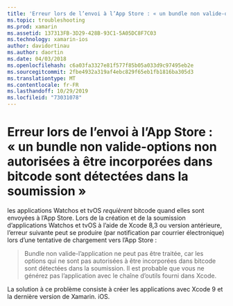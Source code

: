 ```yaml
---
title: 'Erreur lors de l’envoi à l’App Store : « un bundle non valide-options non autorisées à être incorporées dans bitcode sont détectées dans la soumission »'
ms.topic: troubleshooting
ms.prod: xamarin
ms.assetid: 137313FB-3D29-428B-93C1-5A05DC8F7C03
ms.technology: xamarin-ios
author: davidortinau
ms.author: daortin
ms.date: 04/03/2018
ms.openlocfilehash: c6a03fa3327e81f577f85b05a033d9c97495eb2e
ms.sourcegitcommit: 2fbe4932a319af4ebc829f65eb1fb1816ba305d3
ms.translationtype: MT
ms.contentlocale: fr-FR
ms.lasthandoff: 10/29/2019
ms.locfileid: "73031078"
---
```

# <a name="error-when-submitting-to-app-store-invalid-bundle---options-not-allowed-to-be-embedded-in-bitcode-are-detected-in-the-submission"></a>Erreur lors de l’envoi à l’App Store : « un bundle non valide-options non autorisées à être incorporées dans bitcode sont détectées dans la soumission »

les applications Watchos et tvOS _requièrent_ bitcode quand elles sont envoyées à l’App Store. Lors de la création et de la soumission d’applications Watchos et tvOS à l’aide de Xcode 8,3 ou version antérieure, l’erreur suivante peut se produire (par notification par courrier électronique) lors d’une tentative de chargement vers l’App Store :

>Bundle non valide-l’application ne peut pas être traitée, car les options qui ne sont pas autorisées à être incorporées dans bitcode sont détectées dans la soumission. Il est probable que vous ne générez pas l’application avec le chaîne d’outils fourni dans Xcode.

La solution à ce problème consiste à créer les applications avec Xcode 9 et la dernière version de Xamarin. iOS.
